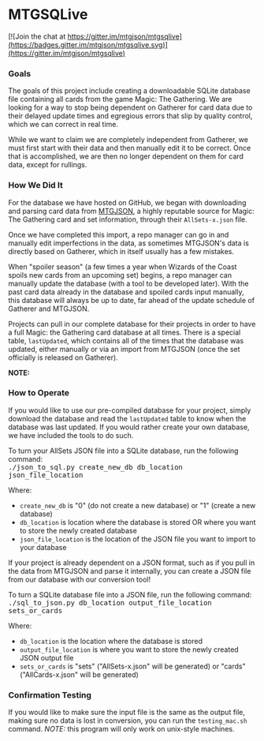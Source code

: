 # MTGSQLive

[![Join the chat at https://gitter.im/mtgjson/mtgsqlive](https://badges.gitter.im/mtgjson/mtgsqlive.svg)](https://gitter.im/mtgjson/mtgsqlive)

### Goals
The goals of this project include creating a downloadable SQLite database file containing all cards from the game Magic: The Gathering. We are looking for a way to stop being dependent on Gatherer for card data due to their delayed update times and egregious errors that slip by quality control, which we can correct in real time.

While we want to claim we are completely independent from Gatherer, we must first start with their data and then manually edit it to be correct. Once that is accomplished, we are then no longer dependent on them for card data, except for rullings.


### How We Did It

For the database we have hosted on GitHub, we began with downloading and parsing card data from [MTGJSON](https://mtgjson.com), a highly reputable source for Magic: The Gathering card and set information, through their `AllSets-x.json` file.

Once we have completed this import, a repo manager can go in and manually edit imperfections in the data, as sometimes MTGJSON's data is directly based on Gatherer, which in itself usually has a few mistakes.

When "spoiler season" (a few times a year when Wizards of the Coast spoils new cards from an upcoming set) begins, a repo manager can manually update the database (with a tool to be developed later). With the past card data already in the database and spoiled cards input manually, this database will always be up to date, far ahead of the update schedule of Gatherer and MTGJSON. 

Projects can pull in our complete database for their projects in order to have a full Magic: the Gathering card database at all times. There is a special table, `lastUpdated`, which contains all of the times that the database was updated, either manually or via an import from MTGJSON (once the set officially is released on Gatherer).

**NOTE:** 

### How to Operate

If you would like to use our pre-compiled database for your project, simply download the database and read the `lastUpdated` table to know when the database was last updated. If you would rather create your own database, we have included the tools to do such.

To turn your AllSets JSON file into a SQLite database, run the following command: <br> <kbd>./json_to_sql.py create_new_db db_location json_file_location</kbd>

Where:
* `create_new_db` is "0" (do not create a new database) or "1" (create a new database)
* `db_location` is location where the database is stored OR where you want to store the newly created database
* `json_file_location` is the location of the JSON file you want to import to your database

If your project is already dependent on a JSON format, such as if you pull in the data from MTGJSON and parse it internally, you can create a JSON file from our database with our conversion tool!


To turn a SQLite database file into a JSON file, run the following command: <br> <kbd>./sql_to_json.py db_location output_file_location sets_or_cards</kbd>

Where:
* `db_location` is the location where the database is stored
* `output_file_location` is where you want to store the newly created JSON output file
* `sets_or_cards` is "sets" ("AllSets-x.json" will be generated) or "cards" ("AllCards-x.json" will be generated)

### Confirmation Testing
If you would like to make sure the input file is the same as the output file, making sure no data is lost in conversion, you can run the `testing_mac.sh` command. *NOTE:* this program will only work on unix-style machines.
